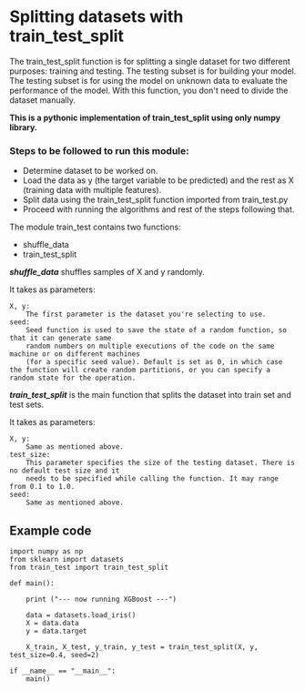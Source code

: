 # Splitting datasets with train_test_split

The train_test_split function is for splitting a single dataset for two different purposes: training and testing. The testing subset is for building your model. The testing subset is for using the model on unknown data to evaluate the performance of the model. With this function, you don't need to divide the dataset manually.

**This is a pythonic implementation of train_test_split using only numpy library.**

### Steps to be followed to run this module:

- Determine dataset to be worked on.
- Load the data as y (the target variable to be predicted) and the rest as X (training data with multiple features).
- Split data using the train_test_split function imported from train_test.py
- Proceed with running the algorithms and rest of the steps following that.



The module train_test contains two functions:
- shuffle_data
- train_test_split

***shuffle_data*** shuffles samples of X and y randomly.

It takes as parameters:
```
X, y:   
    The first parameter is the dataset you're selecting to use.
seed:   
    Seed function is used to save the state of a random function, so that it can generate same 
    random numbers on multiple executions of the code on the same machine or on different machines 
    (for a specific seed value). Default is set as 0, in which case the function will create random partitions, or you can specify a random state for the operation.
```

***train_test_split*** is the main function that splits the dataset into train set and test sets.

It takes as parameters:
```
X, y:   
    Same as mentioned above. 
test_size:
    This parameter specifies the size of the testing dataset. There is no default test size and it 
    needs to be specified while calling the function. It may range from 0.1 to 1.0.
seed:
    Same as mentioned above.
```


## Example code
```
import numpy as np
from sklearn import datasets
from train_test import train_test_split

def main():
    
    print ("--- now running XGBoost ---")

    data = datasets.load_iris()
    X = data.data
    y = data.target

    X_train, X_test, y_train, y_test = train_test_split(X, y, test_size=0.4, seed=2)  

if __name__ == "__main__":
    main()
```